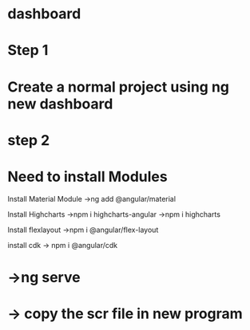 # dashboard
# Step 1
# Create a normal project using ng new dashboard
# step 2
# Need to install Modules

Install Material Module
->ng add @angular/material

Install Highcharts
->npm i highcharts-angular 
->npm i highcharts 

Install flexlayout
->npm i @angular/flex-layout 

install cdk
-> npm i @angular/cdk

# ->ng serve

# -> copy the scr file in new program
